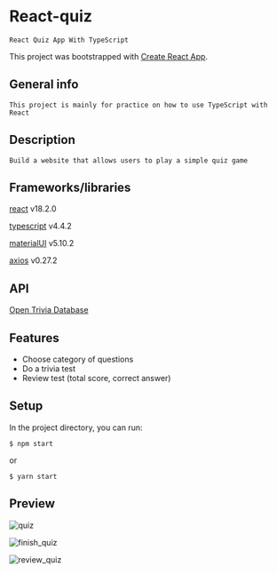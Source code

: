 # React-quiz

```
React Quiz App With TypeScript
```

This project was bootstrapped with [Create React App](https://github.com/facebook/create-react-app).

## General info

```
This project is mainly for practice on how to use TypeScript with React
```

## Description

```
Build a website that allows users to play a simple quiz game
```

## Frameworks/libraries

[react](https://reactjs.org/)  v18.2.0

[typescript](https://www.typescriptlang.org/) v4.4.2

[materialUI](https://mui.com/) v5.10.2

[axios](https://axios-http.com/) v0.27.2

## API
[Open Trivia Database](https://opentdb.com) 

## Features

- Choose category of questions
- Do a trivia test
- Review test (total score, correct answer)

## Setup
In the project directory, you can run:

```
$ npm start
```
or
```
$ yarn start
```

## Preview
![quiz](https://user-images.githubusercontent.com/67035930/189925503-8798f343-c62c-4642-9de9-525f65a084b7.png)

![finish_quiz](https://user-images.githubusercontent.com/67035930/189925492-39e2f403-1f74-48b1-8f2b-64d03713efd9.png)

![review_quiz](https://user-images.githubusercontent.com/67035930/189925507-735adcb0-cd32-4850-90e7-4f47351f4410.png)

